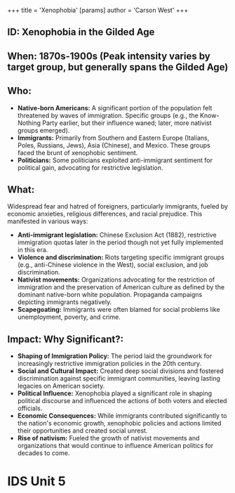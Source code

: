 +++
 title = 'Xenophobia'
[params]
	author = 'Carson West'
+++
## ID: Xenophobia in the Gilded Age

## When: 1870s-1900s (Peak intensity varies by target group, but generally spans the Gilded Age)

## Who:
* **Native-born Americans:**  A significant portion of the population felt threatened by waves of immigration.  Specific groups (e.g., the Know-Nothing Party earlier, but their influence waned; later, more nativist groups emerged).
* **Immigrants:** Primarily from Southern and Eastern Europe (Italians, Poles, Russians, Jews), Asia (Chinese), and Mexico. These groups faced the brunt of xenophobic sentiment.
* **Politicians:** Some politicians exploited anti-immigrant sentiment for political gain, advocating for restrictive legislation.


## What:
Widespread fear and hatred of foreigners, particularly immigrants, fueled by economic anxieties, religious differences, and racial prejudice.  This manifested in various ways:

* **Anti-immigrant legislation:** Chinese Exclusion Act (1882), restrictive immigration quotas later in the period though not yet fully implemented in this era.
* **Violence and discrimination:** Riots targeting specific immigrant groups (e.g., anti-Chinese violence in the West), social exclusion, and job discrimination.
* **Nativist movements:** Organizations advocating for the restriction of immigration and the preservation of American culture as defined by the dominant native-born white population. Propaganda campaigns depicting immigrants negatively.
* **Scapegoating:** Immigrants were often blamed for social problems like unemployment, poverty, and crime.


## Impact: Why Significant?:
* **Shaping of Immigration Policy:**  The period laid the groundwork for increasingly restrictive immigration policies in the 20th century.
* **Social and Cultural Impact:** Created deep social divisions and fostered discrimination against specific immigrant communities, leaving lasting legacies on American society.
* **Political Influence:** Xenophobia played a significant role in shaping political discourse and influenced the actions of both voters and elected officials.
* **Economic Consequences:** While immigrants contributed significantly to the nation's economic growth,  xenophobic policies and actions limited their opportunities and created social unrest.
* **Rise of nativism:** Fueled the growth of nativist movements and organizations that would continue to influence American politics for decades to come.

# IDS Unit 5